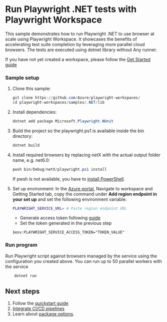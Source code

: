 # Run Playwright .NET tests with Playwright Workspace 

This sample demonstrates how to run Playwright .NET to use browser at scale using Playwright Workspace. It showcases the benefits of accelerating test suite completion by leveraging more parallel cloud browsers. The tests are executed using dotnet library without Any runner.

If you have not yet created a workspace, please follow the [Get Started guide](../../../README.md#get-started)

### Sample setup
1. Clone this sample:
    ```powershell
    git clone https://github.com/Azure/playwright-workspaces/
    cd playwright-workspaces/samples/.NET/lib
    ```

1. Install dependencies:
    ```powershell
    dotnet add package Microsoft.Playwright.NUnit
    ```
   
1. Build the project so the playwright.ps1 is available inside the bin directory:
    ```powershell
    dotnet build
    ```

1. Install required browsers by replacing netX with the actual output folder name, e.g. net6.0:

    ```powershell
    pwsh bin/Debug/netX/playwright.ps1 install
    ```

    If pwsh is not available, you have to [install PowerShell](https://docs.microsoft.com/powershell/scripting/install/installing-powershell).


1. Set up environment: 
   In the [Azure portal](https://portal.azure.com), Navigate to workspace and Getting Started tab, copy the command under **Add region endpoint in your set up** and set the following environment variable:

   ```bash
   PLAYWRIGHT_SERVICE_URL= # Paste region endpoint URL
    ```
   - Generate access token following [guide](https://aka.ms/pww/docs/generate-access-token)
    - Set the token generated in the previous step
    ```
    $env:PLAYWRIGHT_SERVICE_ACCESS_TOKEN="TOKEN_VALUE"
    ```

### Run program

Run Playwright script against browsers managed by the service using the configuration you created above. You can run up to 50 parallel workers with the service
```powershell
    dotnet run
``` 

   
## Next steps
1. Follow the [quickstart guide](TBD)
2. [Integrate CI/CD pipelines](TBD)
3. Learn about [package options](TBD).
